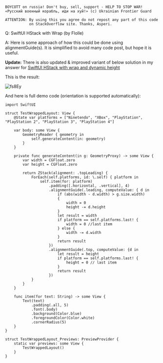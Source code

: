 ```
BOYCOTT on russia! Don't buy, sell, support - HELP TO STOP WAR!
«Русский военный корабль, иди на хуй!» (c) Ukrainian Frontier Guard

ATTENTION: By using this you agree do not repost any part of this code
           on StackOverflow site. Thanks, Asperi.
```

Q: SwiftUI HStack with Wrap (by Flolle)

A: Here is some approach of how this could be done using alignmentGuide(s). It is simplified to avoid many code post, but hope it is useful.

**Update:** There is also updated & improved variant of below solution in my answer for [SwiftUI HStack with wrap and dynamic height](HStack_with_wrap_dynamic_height.md)

This is the result:

![fs8Ey](https://user-images.githubusercontent.com/62171579/162756379-986512ca-f6b6-47c4-be87-c842e0c70f35.png)


And here is full demo code (orientation is supported automatically):


    import SwiftUI
    
    struct TestWrappedLayout: View {
        @State var platforms = ["Ninetendo", "XBox", "PlayStation", "PlayStation 2", "PlayStation 3", "PlayStation 4"]
    
        var body: some View {
            GeometryReader { geometry in
                self.generateContent(in: geometry)
            }
        }
    
        private func generateContent(in g: GeometryProxy) -> some View {
            var width = CGFloat.zero
            var height = CGFloat.zero
    
            return ZStack(alignment: .topLeading) {
                ForEach(self.platforms, id: \.self) { platform in
                    self.item(for: platform)
                        .padding([.horizontal, .vertical], 4)
                        .alignmentGuide(.leading, computeValue: { d in
                            if (abs(width - d.width) > g.size.width)
                            {
                                width = 0
                                height -= d.height
                            }
                            let result = width
                            if platform == self.platforms.last! {
                                width = 0 //last item
                            } else {
                                width -= d.width
                            }
                            return result
                        })
                        .alignmentGuide(.top, computeValue: {d in
                            let result = height
                            if platform == self.platforms.last! {
                                height = 0 // last item
                            }
                            return result
                        })
                }
            }
        }
    
        func item(for text: String) -> some View {
            Text(text)
                .padding(.all, 5)
                .font(.body)
                .background(Color.blue)
                .foregroundColor(Color.white)
                .cornerRadius(5)
        }
    }
    
    struct TestWrappedLayout_Previews: PreviewProvider {
        static var previews: some View {
            TestWrappedLayout()
        }
    }


